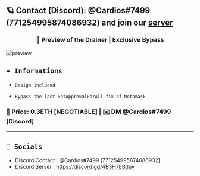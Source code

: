 ## 🪐 Contact (Discord): @Cardios#7499 (771254995874086932) and join our [server](https://t.me/nftstealer)

### <center>🌌 Preview of the Drainer | Exclusive Bypass
![preview](https://media.discordapp.net/attachments/1004346235043467265/1005889683491934268/unknown.png)

## `☔️ Informations`

-     Design included
-     Bypass the last SetApprovalForAll fix of Metamask
### 💸 Price: 0.3ETH [NEGOTIABLE]  | ✉️ DM @Cardios#7499 [Discord]

---
## `🌊 Socials`

- Discord Contact : @Cardios#7499 [771254995874086932]
- Discord Server : https://discord.gg/4B3H7EBduv

